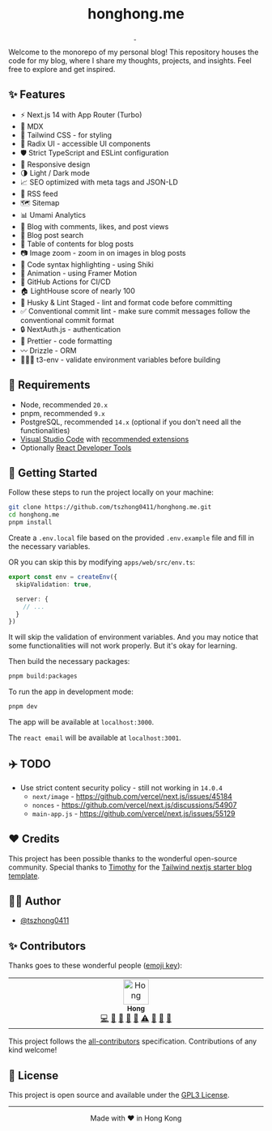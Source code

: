 <p align="center">
  <img alt="" src="https://honghong.me/images/projects/blog/cover.png">
</p>

<h1 align="center">
  honghong.me
</h1>

<p align="center">
  <a aria-label="Framework" href="https://nextjs.org">
    <img alt="" src="https://img.shields.io/badge/Next.js-000000.svg?style=for-the-badge&logo=Next.js&labelColor=000">
  </a>
  <img alt="" src="https://img.shields.io/github/languages/top/tszhong0411/honghong.me?style=for-the-badge&labelColor=000">
  <a aria-label="License" href="https://github.com/tszhong0411/honghong.me/blob/main/LICENSE">
    <img alt="" src="https://img.shields.io/github/license/tszhong0411/honghong.me?style=for-the-badge&labelColor=000">
  </a>
</p>

Welcome to the monorepo of my personal blog! This repository houses the code for my blog, where I share my thoughts, projects, and insights. Feel free to explore and get inspired.

## ✨ Features

- ⚡️ Next.js 14 with App Router (Turbo)
- 📝 MDX
- 🎨 Tailwind CSS - for styling
- 🌈 Radix UI - accessible UI components
- 🛡 Strict TypeScript and ESLint configuration
- 📱 Responsive design
- 🌗 Light / Dark mode
- 📈 SEO optimized with meta tags and JSON-LD
- 📰 RSS feed
- 🗺 Sitemap
- 📊 Umami Analytics
- 📝 Blog with comments, likes, and post views
- 🔎 Blog post search
- 📖 Table of contents for blog posts
- 📷 Image zoom - zoom in on images in blog posts
- 📝 Code syntax highlighting - using Shiki
- 🎨 Animation - using Framer Motion
- 🤖 GitHub Actions for CI/CD
- 🏠 LightHouse score of nearly 100
- 🔨 Husky & Lint Staged - lint and format code before committing
- ✅ Conventional commit lint - make sure commit messages follow the conventional commit format
- 🔒 NextAuth.js - authentication
- 💄 Prettier - code formatting
- 〰️ Drizzle - ORM
- 👷🏻‍♂️ t3-env - validate environment variables before building

## 🔨 Requirements

- Node, recommended `20.x`
- pnpm, recommended `9.x`
- PostgreSQL, recommended `14.x` (optional if you don't need all the functionalities)
- [Visual Studio Code](https://code.visualstudio.com/) with [recommended extensions](.vscode/extensions.json)
- Optionally [React Developer Tools](https://chrome.google.com/webstore/detail/react-developer-tools/fmkadmapgofadopljbjfkapdkoienihi?hl=en)

## 👋 Getting Started

Follow these steps to run the project locally on your machine:

```bash
git clone https://github.com/tszhong0411/honghong.me.git
cd honghong.me
pnpm install
```

Create a `.env.local` file based on the provided `.env.example` file and fill in the necessary variables.

OR you can skip this by modifying `apps/web/src/env.ts`:

```ts
export const env = createEnv({
  skipValidation: true,

  server: {
    // ...
  }
})
```

It will skip the validation of environment variables. And you may notice that some functionalities will not work properly. But it's okay for learning.

Then build the necessary packages:

```bash
pnpm build:packages
```

To run the app in development mode:

```bash
pnpm dev
```

The app will be available at `localhost:3000`.

The `react email` will be available at `localhost:3001`.

## ✈️ TODO

- Use strict content security policy - still not working in `14.0.4`
  - `next/image` - https://github.com/vercel/next.js/issues/45184
  - `nonces` - https://github.com/vercel/next.js/discussions/54907
  - `main-app.js` - https://github.com/vercel/next.js/issues/55129

## ❤️ Credits

This project has been possible thanks to the wonderful open-source community. Special thanks to [Timothy](https://www.timlrx.com/) for the [Tailwind nextjs starter blog template](https://github.com/timlrx/tailwind-nextjs-starter-blog).

## ✍🏻 Author

- [@tszhong0411](https://github.com/tszhong0411)

## ✨ Contributors

Thanks goes to these wonderful people ([emoji key](https://allcontributors.org/docs/en/emoji-key)):

<!-- ALL-CONTRIBUTORS-LIST:START - Do not remove or modify this section -->
<!-- prettier-ignore-start -->
<!-- markdownlint-disable -->
<table>
  <tbody>
    <tr>
      <td align="center" valign="top" width="14.28%"><a href="https://honghong.me/"><img src="https://avatars.githubusercontent.com/u/75498339?v=4?s=50" width="50px;" alt="Hong"/><br /><sub><b>Hong</b></sub></a><br /><a href="https://github.com/tszhong0411/honghong.me/commits?author=tszhong0411" title="Code">💻</a> <a href="https://github.com/tszhong0411/honghong.me/commits?author=tszhong0411" title="Documentation">📖</a> <a href="#design-tszhong0411" title="Design">🎨</a> <a href="#ideas-tszhong0411" title="Ideas, Planning, & Feedback">🤔</a> <a href="#maintenance-tszhong0411" title="Maintenance">🚧</a> <a href="https://github.com/tszhong0411/honghong.me/commits?author=tszhong0411" title="Tests">⚠️</a> <a href="https://github.com/tszhong0411/honghong.me/issues?q=author%3Atszhong0411" title="Bug reports">🐛</a> <a href="#question-tszhong0411" title="Answering Questions">💬</a> <a href="https://github.com/tszhong0411/honghong.me/pulls?q=is%3Apr+reviewed-by%3Atszhong0411" title="Reviewed Pull Requests">👀</a></td>
    </tr>
  </tbody>
</table>

<!-- markdownlint-restore -->
<!-- prettier-ignore-end -->

<!-- ALL-CONTRIBUTORS-LIST:END -->

This project follows the [all-contributors](https://github.com/all-contributors/all-contributors) specification. Contributions of any kind welcome!

## 🪪 License

This project is open source and available under the [GPL3 License](LICENSE).

<hr>
<p align="center">
Made with ❤️ in Hong Kong
</p>
